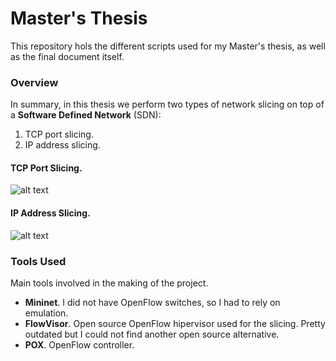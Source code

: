 # Master's Thesis
This repository hols the different scripts used for my Master's thesis, as well as the final
document itself.

### Overview
In summary, in this thesis we perform two types of network slicing on top of a **Software Defined
Network** (SDN):
1. TCP port slicing.
2. IP address slicing.

#### TCP Port Slicing.
![alt text](https://github.com/anguzmar/TFM/blob/master/Images_Readme/mininet_topology_port_slicing.png "Logo Title Text 1")

#### IP Address Slicing.
![alt text](https://github.com/anguzmar/TFM/blob/master/Images_Readme/mininet_topology_IP_slicing.png "Logo Title Text 1")

### Tools Used
Main tools involved in the making of the project.
+ **Mininet**. I did not have OpenFlow switches, so I had to rely on emulation.
+ **FlowVisor**. Open source OpenFlow hipervisor used for the slicing. Pretty outdated but I could not find another open source alternative.
+ **POX**. OpenFlow controller.


